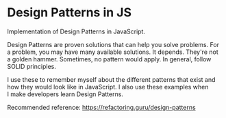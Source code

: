 # Design Patterns in JS

Implementation of Design Patterns in JavaScript.

Design Patterns are proven solutions that can help you solve problems. For a problem, you may have many available solutions. It depends. They're not a golden hammer. Sometimes, no pattern would apply. In general, follow SOLID principles.

I use these to remember myself about the different patterns that exist and how they would look like in JavaScript. I also use these examples when I make developers learn Design Patterns.

Recommended reference: https://refactoring.guru/design-patterns

